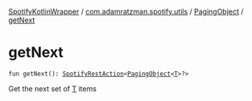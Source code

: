 [SpotifyKotlinWrapper](../../index.md) / [com.adamratzman.spotify.utils](../index.md) / [PagingObject](index.md) / [getNext](./get-next.md)

# getNext

`fun getNext(): `[`SpotifyRestAction`](../../com.adamratzman.spotify.main/-spotify-rest-action/index.md)`<`[`PagingObject`](index.md)`<`[`T`](index.md#T)`>?>`

Get the next set of [T](index.md#T) items

